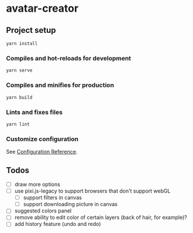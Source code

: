 # avatar-creator


## Project setup
```
yarn install
```

### Compiles and hot-reloads for development
```
yarn serve
```

### Compiles and minifies for production
```
yarn build
```

### Lints and fixes files
```
yarn lint
```

### Customize configuration
See [Configuration Reference](https://cli.vuejs.org/config/).


## Todos
- [ ] draw more options
- [ ] use pixi.js-legacy to support browsers that don't support webGL
  - [ ] support filters in canvas
  - [ ] support downloading picture in canvas 
- [ ] suggested colors panel
- [ ] remove ability to edit color of certain layers (back of hair, for example)?
- [ ] add history feature (undo and redo)
